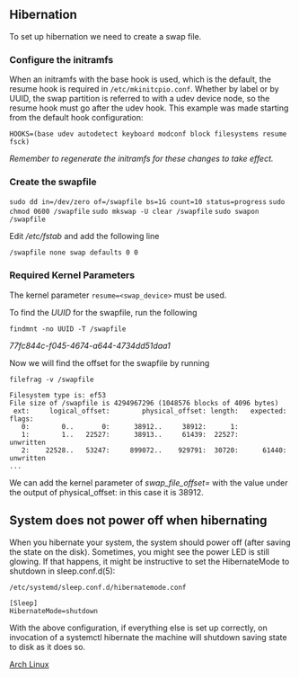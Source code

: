
## Hibernation 

To set up hibernation we need to create a swap file.

### Configure the initramfs 

When an initramfs with the base hook is used, which is the default, the resume 
hook is required in `/etc/mkinitcpio.conf`. Whether by label or by UUID, the swap 
partition is referred to with a udev device node, so the resume hook must go after 
the udev hook. This example was made starting from the default hook configuration:

`HOOKS=(base udev autodetect keyboard modconf block filesystems resume fsck)`

*Remember to regenerate the initramfs for these changes to take effect.*

### Create the swapfile

`sudo dd in=/dev/zero of=/swapfile bs=1G count=10 status=progress`
`sudo chmod 0600 /swapfile`
`sudo mkswap -U clear /swapfile`
`sudo swapon /swapfile`

Edit *_/etc/fstab_* and add the following line

`/swapfile none swap defaults 0 0`

### Required Kernel Parameters 

The kernel parameter `resume=<swap_device>` must be used.

To find the *UUID* for the swapfile, run the following

`findmnt -no UUID -T /swapfile`

_77fc844c-f045-4674-a644-4734dd51daa1_

Now we will find the offset for the swapfile by running

`filefrag -v /swapfile`

```
Filesystem type is: ef53
File size of /swapfile is 4294967296 (1048576 blocks of 4096 bytes)
 ext:     logical_offset:        physical_offset: length:   expected: flags:
   0:        0..       0:      38912..     38912:      1:            
   1:        1..   22527:      38913..     61439:  22527:             unwritten
   2:    22528..   53247:     899072..    929791:  30720:      61440: unwritten
...
```

We can add the kernel parameter of _swap_file_offset=_ with the value under the
output of physical_offset: in this case it is 38912.

## System does not power off when hibernating

When you hibernate your system, the system should power off (after saving the state on the disk). Sometimes, you might see the power LED is still glowing. If that happens, it might be instructive to set the HibernateMode to shutdown in sleep.conf.d(5):

`/etc/systemd/sleep.conf.d/hibernatemode.conf`

```
[Sleep]
HibernateMode=shutdown
```
With the above configuration, if everything else is set up correctly, on invocation of a systemctl hibernate the machine will shutdown saving state to disk as it does so. 

[Arch Linux](Arch_Linux.md)
